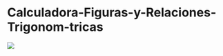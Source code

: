 # Calculadora-Figuras-y-Relaciones-Trigonom-tricas
![](https://www.google.com/url?sa=i&url=https%3A%2F%2Fwww.educatodo.com.mx%2Fproducts%2Fsuper-figuras-geometricas%3Fsrsltid%3DAfmBOoq8KWpXrQH8qclhvVyeVLE4tG9SVud-i6glPRpptgb8VtJ2o5Zm&psig=AOvVaw1_nSg4KLgSwknh5GGQ6Thy&ust=1760627485185000&source=images&cd=vfe&opi=89978449&ved=0CBUQjRxqFwoTCMiHwtu-ppADFQAAAAAdAAAAABAX.jpg)
